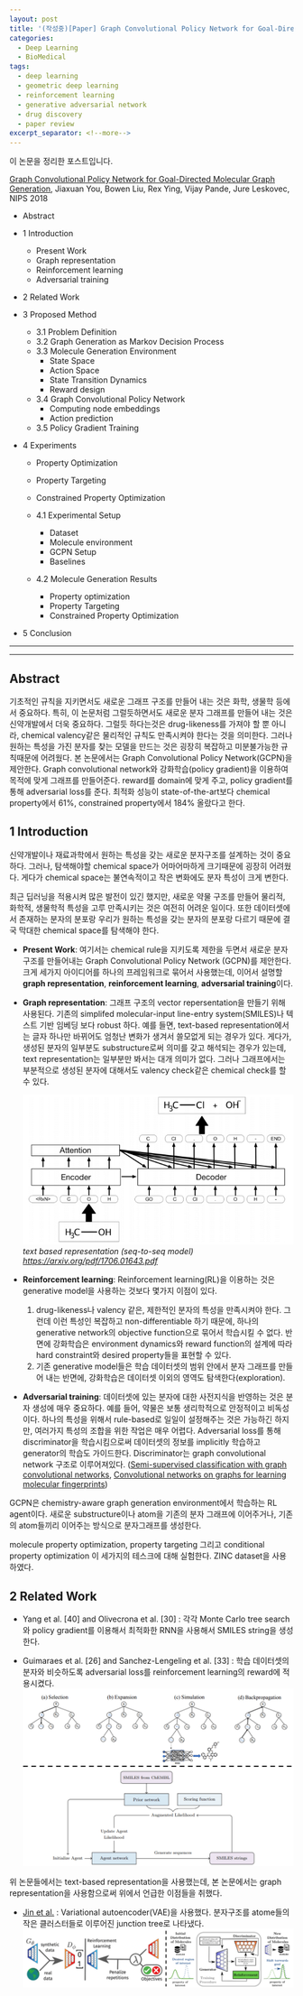 ```yaml
---
layout: post
title: '(작성중)[Paper] Graph Convolutional Policy Network for Goal-Directed Molecular Graph Generation'
categories:
  - Deep Learning
  - BioMedical
tags:
  - deep learning
  - geometric deep learning
  - reinforcement learning
  - generative adversarial network
  - drug discovery
  - paper review
excerpt_separator: <!--more-->
---
```


이 논문을 정리한 포스트입니다.

[Graph Convolutional Policy Network for Goal-Directed Molecular Graph Generation](https://arxiv.org/pdf/1806.02473.pdf), Jiaxuan You, Bowen Liu, Rex Ying, Vijay Pande, Jure Leskovec, NIPS 2018
<!--more-->

* Abstract
* 1 Introduction
    * Present Work
    * Graph representation
    * Reinforcement learning
    * Adversarial training

* 2 Related Work

* 3 Proposed Method
    * 3.1 Problem Definition
    * 3.2 Graph Generation as Markov Decision Process
    * 3.3 Molecule Generation Environment
        * State Space
        * Action Space
        * State Transition Dynamics
        * Reward design
    * 3.4 Graph Convolutional Policy Network
        * Computing node embeddings
        * Action prediction
    * 3.5 Policy Gradient Training

* 4 Experiments
    * Property Optimization
    * Property Targeting
    * Constrained Property Optimization
    * 4.1 Experimental Setup
        * Dataset
        * Molecule environment
        * GCPN Setup
        * Baselines

    * 4.2 Molecule Generation Results
        * Property optimization
        * Property Targeting
        * Constrained Property Optimization

* 5 Conclusion

---
---

## Abstract
기초적인 규칙을 지키면서도 새로운 그래프 구조를 만들어 내는 것은 화학, 생물학 등에서 중요하다. 특히, 이 논문처럼 그럴듯하면서도 새로운 분자 그래프를 만들어 내는 것은 신약개발에서 더욱 중요하다. 그럴듯 하다는것은 drug-likeness를 가져야 할 뿐 아니라, chemical valency같은 물리적인 규칙도 만족시켜야 한다는 것을 의미한다. 그러나 원하는 특성을 가진 분자를 찾는 모델을 만드는 것은 굉장히 복잡하고 미분불가능한 규칙때문에 어려웠다. 본 논문에서는 Graph Convolutional Policy Network(GCPN)을 제안한다. Graph convolutional network와 강화학습(policy gradient)을 이용하여 목적에 맞게 그래프를 만들어준다. reward를 domain에 맞게 주고, policy gradient를 통해 adversarial loss를 준다. 최적화 성능이 state-of-the-art보다 chemical property에서 61%, constrained property에서 184% 올랐다고 한다.

## 1 Introduction
신약개발이나 재료과학에서 원하는 특성을 갖는 새로운 분자구조를 설계하는 것이 중요하다. 그러나, 탐색해야할 chemical space가 어마어마하게 크기때문에 굉장히 어려웠다. 게다가 chemical space는 불연속적이고 작은 변화에도 분자 특성이 크게 변한다.  

최근 딥러닝을 적용시켜 많은 발전이 있긴 했지만, 새로운 약물 구조를 만들어 물리적, 화학적, 생물학적 특성을 고루 만족시키는 것은 여전히 어려운 일이다. 또한 데이터셋에서 존재하는 분자의 분포랑 우리가 원하는 특성을 갖는 분자의 분포랑 다르기 때문에 결국 막대한 chemical space를 탐색해야 한다.

* **Present Work**:
    여기서는 chemical rule을 지키도록 제한을 두면서 새로운 분자구조를 만들어내는 Graph Convolutional Policy Network (GCPN)를 제안한다. 크게 세가지 아이디어를 하나의 프레임워크로 묶어서 사용했는데, 이어서 설명할 **graph representation**, **reinforcement learning**, **adversarial training**이다.

* **Graph representation**:
    그래프 구조의 vector repersentation을 만들기 위해 사용된다. 기존의 simplifed molecular-input line-entry system(SMILES)나 텍스트 기반 임베딩 보다 robust 하다. 예를 들면, text-based representation에서는 글자 하나만 바뀌어도 엄청난 변화가 생겨서 쓸모없게 되는 경우가 있다. 게다가, 생성된 분자의 일부분도 substructure로써 의미를 갖고 해석되는 경우가 있는데, text representation는 일부분만 봐서는 대개 의미가 없다. 그러나 그래프에서는 부분적으로 생성된 분자에 대해서도 valency check같은 chemical check를 할 수 있다.

    ![GCPN-01](/assets/img/Paper/GCPN/GCPN-01.png)
    *text based representation (seq-to-seq model) https://arxiv.org/pdf/1706.01643.pdf*

* **Reinforcement learning**:
    Reinforcement learning(RL)을 이용하는 것은 generative model을 사용하는 것보다 몇가지 이점이 있다.

    1. drug-likeness나 valency 같은, 제한적인 분자의 특성을 만족시켜야 한다. 그런데 이런 특성인 복잡하고 non-differentiable 하기 때문에, 하나의 generative network의 objective function으로 묶어서 학습시킬 수 없다. 반면에 강화학습은 environment dynamics와 reward function의 설계에 따라 hard constraint와 desired property들을 표현할 수 있다.
    2. 기존 generative model들은 학습 데이터셋의 범위 안에서 분자 그래프를 만들어 내는 반면에, 강화학습은 데이터셋 이외의 영역도 탐색한다(exploration).

* **Adversarial training**:
    데이터셋에 있는 분자에 대한 사전지식을 반영하는 것은 분자 생성에 매우 중요하다. 예를 들어, 약물은 보통 생리학적으로 안정적이고 비독성이다. 하나의 특성을 위해서 rule-based로 일일이 설정해주는 것은 가능하긴 하지만, 여러가지 특성의 조합을 위한 작업은 매우 어렵다. Adversarial loss를 통해 discriminator을 학습시킴으로써 데이터셋의 정보를 implicitly 학습하고 generator의 학습도 가이드한다. Discriminator는 graph convolutional network 구조로 이루어져있다. ([Semi-supervised classification with graph convolutional networks](https://arxiv.org/abs/1609.02907), [Convolutional networks on graphs for learning molecular fingerprints](https://hips.seas.harvard.edu/files/duvenaud-graphs-nips-2015.pdf))

GCPN은 chemistry-aware graph generation environment에서 학습하는 RL agent이다. 새로운 substructure이나 atom을 기존의 분자 그래프에 이어주거나, 기존의 atom들끼리 이어주는 방식으로 분자그래프를 생성한다. 

molecule property optimization, property targeting 그리고 conditional property
optimization 이 세가지의 테스크에 대해 실험한다. ZINC dataset을 사용하였다. 

## 2 Related Work
* Yang et al. [40] and Olivecrona et al. [30] : 각각 Monte Carlo tree search와 policy gradient를 이용해서 최적화한 RNN을 사용해서 SMILES string을 생성한다.

* Guimaraes et al. [26] and Sanchez-Lengeling et al. [33] : 학습 데이터셋의 분자와 비슷하도록 adversarial loss를 reinforcement learning의 reward에 적용시켰다.
![GCPN-02](/assets/img/Paper/GCPN/GCPN-02.png)


위 논문들에서는 text-based representation을 사용했는데, 본 논문에서는 graph representation을 사용함으로써 위에서 언급한 이점들을 취했다.

* [Jin et al.](https://arxiv.org/abs/1802.04364) : Variational autoencoder(VAE)을 사용했다. 분자구조를 atome들의 작은 클러스터들로 이루어진 junction tree로 나타냈다.
![GCPN-03](/assets/img/Paper/GCPN/GCPN-03.png)



















